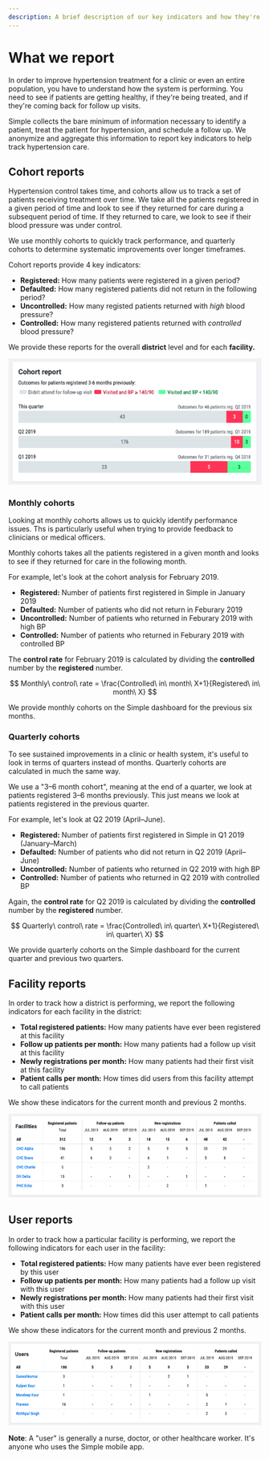 ```yaml
---
description: A brief description of our key indicators and how they're calculated
---
```


# What we report

In order to improve hypertension treatment for a clinic or even an entire population, you have to understand how the system is performing. You need to see if patients are getting healthy, if they're being treated, and if they're coming back for follow up visits.

Simple collects the bare minimum of information necessary to identify a patient, treat the patient for hypertension, and schedule a follow up. We anonymize and aggregate this information to report key indicators to help track hypertension care.

## Cohort reports

Hypertension control takes time, and cohorts allow us to track a set of patients receiving treatment over time. We take all the patients registered in a given period of time and look to see if they returned for care during a subsequent period of time. If they returned to care, we look to see if their blood pressure was under control.

We use monthly cohorts to quickly track performance, and quarterly cohorts to determine systematic improvements over longer timeframes.

Cohort reports provide 4 key indicators:

* **Registered:** How many patients were registered in a given period?
* **Defaulted:** How many registered patients did not return in the following period?
* **Uncontrolled:** How many registed patients returned with _high_ blood pressure?
* **Controlled:** How many registered patients returned with _controlled_ blood pressure?

We provide these reports for the overall **district** level and for each **facility.**

![Example quarterly cohort report generated for Q3 2019](.gitbook/assets/image%20%287%29.png)

### Monthly cohorts

Looking at monthly cohorts allows us to quickly identify performance issues. Ths is particularly useful when trying to provide feedback to clinicians or medical officers.

Monthly cohorts takes all the patients registered in a given month and looks to see if they returned for care in the following month.

For example, let's look at the cohort analysis for February 2019.

* **Registered:** Number of patients first registered in Simple in January 2019
* **Defaulted:** Number of patients who did not return in Feburary 2019
* **Uncontrolled:** Number of patients who returned in Feburary 2019 with high BP
* **Controlled:** Number of patients who returned in Feburary 2019 with controlled BP

The **control rate** for February 2019 is calculated by dividing the **controlled** number by the **registered** number.

$$
Monthly\ control\ rate = \frac{Controlled\ in\ month\ X+1}{Registered\ in\ month\ X}
$$

We provide monthly cohorts on the Simple dashboard for the previous six months.

### Quarterly cohorts

To see sustained improvements in a clinic or health system, it's useful to look in terms of quarters instead of months. Quarterly cohorts are calculated in much the same way.

We use a "3–6 month cohort", meaning at the end of a quarter, we look at patients registered 3–6 months previously. This just means we look at patients registered in the previous quarter.

For example, let's look at Q2 2019 \(April–June\).

* **Registered:** Number of patients first registered in Simple in Q1 2019 \(January–March\)
* **Defaulted:** Number of patients who did not return in Q2 2019 \(April–June\)
* **Uncontrolled:** Number of patients who returned in Q2 2019 with high BP
* **Controlled:** Number of patients who returned in Q2 2019 with controlled BP

Again, the **control rate** for Q2 2019 is calculated by dividing the **controlled** number by the **registered** number.

$$
Quarterly\ control\ rate = \frac{Controlled\ in\ quarter\ X+1}{Registered\ in\ quarter\ X}
$$

We provide quarterly cohorts on the Simple dashboard for the current quarter and previous two quarters.

## Facility reports

In order to track how a district is performing, we report the following indicators for each facility in the district:

* **Total registered patients:** How many patients have ever been registered at this facility
* **Follow up patients per month:** How many patients had a follow up visit at this facility
* **Newly registrations per month:** How many patients had their first visit at this facility
* **Patient calls per month:** How times did users from this facility attempt to call patients

We show these indicators for the current month and previous 2 months.

![Example of facility-level indicators](.gitbook/assets/image%20%286%29.png)

## User reports

In order to track how a particular facility is performing, we report the following indicators for each user in the facility:

* **Total registered patients:** How many patients have ever been registered by this user
* **Follow up patients per month:** How many patients had a follow up visit with this user
* **Newly registrations per month:** How many patients had their first visit with this user
* **Patient calls per month:** How times did this user attempt to call patients

We show these indicators for the current month and previous 2 months.

![Example for user-level indicators](.gitbook/assets/image%20%281%29.png)

**Note**: A "user" is generally a nurse, doctor, or other healthcare worker. It's anyone who uses the Simple mobile app.


